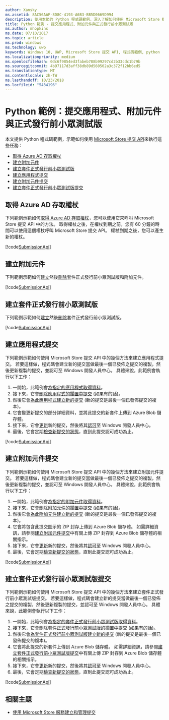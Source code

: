 ```yaml
---
author: Xansky
ms.assetid: 8AC56AAF-8D8C-4193-A6B3-BB5D0669D994
description: 使用本節的 Python 程式碼範例，深入了解如何使用 Microsoft Store 提交 API。
title: Python 範例 - 提交應用程式、附加元件與正式發行前小眾測試版
ms.author: mhopkins
ms.date: 07/10/2017
ms.topic: article
ms.prod: windows
ms.technology: uwp
keywords: Windows 10, UWP, Microsoft Store 提交 API, 程式碼範例, python
ms.localizationpriority: medium
ms.openlocfilehash: 0dc6f9854ed3fabeb788b99297cd2b33cdc1b79b
ms.sourcegitcommit: 4b97117d3aff38db89d560502a3c372f12bb6ed5
ms.translationtype: MT
ms.contentlocale: zh-TW
ms.lasthandoff: 10/23/2018
ms.locfileid: "5434196"
---
```

# <a name="python-sample-submissions-for-apps-add-ons-and-flights"></a>Python 範例：提交應用程式、附加元件與正式發行前小眾測試版

本文提供 Python 程式碼範例，示範如何使用 [Microsoft Store 提交 API](create-and-manage-submissions-using-windows-store-services.md)來執行這些任務：

* [取得 Azure AD 存取權杖](#token)
* [建立附加元件](#create-add-on)
* [建立套件正式發行前小眾測試版](#create-package-flight)
* [建立應用程式提交](#create-app-submission)
* [建立附加元件提交](#create-add-on-submission)
* [建立套件正式發行前小眾測試版提交](#create-flight-submission)

<span id="token" />

## <a name="obtain-an-azure-ad-access-token"></a>取得 Azure AD 存取權杖

下列範例示範如何[取得 Azure AD 存取權杖](create-and-manage-submissions-using-windows-store-services.md#obtain-an-azure-ad-access-token)，您可以使用它來呼叫 Microsoft Store 提交 API 中的方法。 取得權杖之後，在權杖到期之前，您有 60 分鐘的時間可以使用這個權杖呼叫 Microsoft Store 提交 API。 權杖到期之後，您可以產生新的權杖。

[!code[SubmissionApi](./code/StoreServicesExamples_Submission/python/Examples.py#L1-L20)]

<span id="create-add-on" />

## <a name="create-an-add-on"></a>建立附加元件

下列範例示範如何[建立](create-an-add-on.md)然後[刪除](delete-an-add-on.md)套件正式發行前小眾測試版和附加元件。

[!code[SubmissionApi](./code/StoreServicesExamples_Submission/python/Examples.py#L26-L52)]

<span id="create-package-flight" />

## <a name="create-a-package-flight"></a>建立套件正式發行前小眾測試版

下列範例示範如何[建立](create-a-flight.md)然後[刪除](delete-a-flight.md)套件正式發行前小眾測試版。

[!code[SubmissionApi](./code/StoreServicesExamples_Submission/python/Examples.py#L58-L87)]

<span id="create-app-submission" />

## <a name="create-an-app-submission"></a>建立應用程式提交

下列範例示範如何使用 Microsoft Store 提交 API 中的幾個方法來建立應用程式提交。 若要這樣做，程式碼會建立新的提交當做最後一個已發佈之提交的複製，然後更新複製的提交，並認可至 Windows 開發人員中心。 具體來說，此範例會執行以下工作：

1. 一開始，此範例會[為指定的應用程式取得資料](get-an-app.md)。
2. 接下來，它會[刪除應用程式的擱置中提交](delete-an-app-submission.md) (如果有的話)。
3. 然後它會[為此應用程式建立新的提交](create-an-app-submission.md) (新的提交是最後一個已發佈提交的複本)。
4. 它會變更新提交的部分詳細資料，並將此提交的新套件上傳到 Azure Blob 儲存體。
5. 接下來，它會[更新](update-an-app-submission.md)新的提交，然後將其[認可](commit-an-app-submission.md)至 Windows 開發人員中心。
6. 最後，它會定期[檢查新提交的狀態](get-status-for-an-app-submission.md)，直到此提交認可成功為止。

[!code[SubmissionApi](./code/StoreServicesExamples_Submission/python/Examples.py#L93-L166)]

<span id="create-add-on-submission" />

## <a name="create-an-add-on-submission"></a>建立附加元件提交

下列範例示範如何使用 Microsoft Store 提交 API 中的幾個方法來建立附加元件提交。 若要這樣做，程式碼會建立新的提交當做最後一個已發佈之提交的複製，然後更新複製的提交，並認可至 Windows 開發人員中心。 具體來說，此範例會執行以下工作：

1. 一開始，此範例會[為指定的附加元件取得資料](get-an-add-on.md)。
2. 接下來，它會[刪除附加元件的擱置中提交](delete-an-add-on-submission.md) (如果有的話)。
3. 然後它會[為此附加元件建立新的提交](create-an-add-on-submission.md) (新的提交是最後一個已發佈提交的複本)。
4. 它會將包含此提交圖示的 ZIP 封存上傳到 Azure Blob 儲存體。 如需詳細資訊，請參閱[建立附加元件提交](manage-add-on-submissions.md#create-an-add-on-submission)中有關上傳 ZIP 封存到 Azure Blob 儲存體的相關指示。
5. 接下來，它會[更新](update-an-add-on-submission.md)新的提交，然後將其[認可](commit-an-add-on-submission.md)至 Windows 開發人員中心。
6. 最後，它會定期[檢查新提交的狀態](get-status-for-an-add-on-submission.md)，直到此提交認可成功為止。

[!code[SubmissionApi](./code/StoreServicesExamples_Submission/python/Examples.py#L172-L245)]

<span id="create-flight-submission" />

## <a name="create-a-package-flight-submission"></a>建立套件正式發行前小眾測試版提交

下列範例示範如何使用 Microsoft Store 提交 API 中的幾個方法來建立套件正式發行前小眾測試版提交。 若要這樣做，程式碼會建立新的提交當做最後一個已發佈之提交的複製，然後更新複製的提交，並認可至 Windows 開發人員中心。 具體來說，此範例會執行以下工作：

1. 一開始，此範例會[為指定的套件正式發行前小眾測試版取得資料](get-a-flight.md)。
2. 接下來，它會[刪除套件正式發行前小眾測試版的擱置中提交](delete-a-flight-submission.md) (如果有的話)。
3. 然後它會[為套件正式發行前小眾測試版建立新的提交](create-a-flight-submission.md) (新的提交是最後一個已發佈提交的複本)。
4. 它會將此提交的新套件上傳到 Azure Blob 儲存體。 如需詳細資訊，請參閱[建立套件正式發行前小眾測試版提交](manage-flight-submissions.md#create-a-package-flight-submission)中有關上傳 ZIP 封存到 Azure Blob 儲存體的相關指示。
5. 接下來，它會[更新](update-a-flight-submission.md)新的提交，然後將其[認可](commit-a-flight-submission.md)至 Windows 開發人員中心。
6. 最後，它會定期[檢查新提交的狀態](get-status-for-a-flight-submission.md)，直到此提交認可成功為止。

[!code[SubmissionApi](./code/StoreServicesExamples_Submission/python/Examples.py#L251-L325)]

## <a name="related-topics"></a>相關主題

* [使用 Microsoft Store 服務建立和管理提交](create-and-manage-submissions-using-windows-store-services.md)
